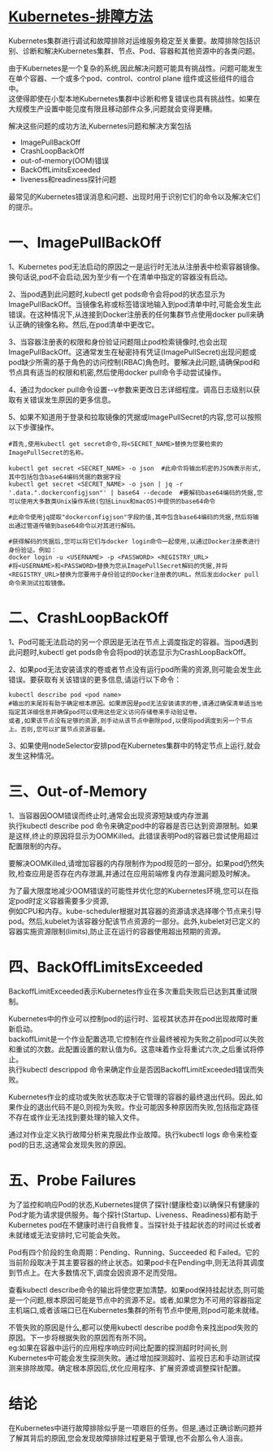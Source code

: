 # [Kubernetes-排障方法](https://thenewstack.io/kubernetes-troubleshooting-primer/)

Kubernetes集群进行调试和故障排除对运维服务稳定至关重要。故障排除包括识别、诊断和解决Kubernetes集群、节点、Pod、容器和其他资源中的各类问题。   

由于Kubernetes是一个复杂的系统,因此解决问题可能具有挑战性。问题可能发生在单个容器、一个或多个pod、control、control plane 组件或这些组件的组合中。  
这使得即使在小型本地Kubernetes集群中诊断和修复错误也具有挑战性。如果在大规模生产设置中能见度有限且移动部件众多,问题就会变得更糟。

解决这些问题的成功方法,Kubernetes问题和解决方案包括  
- ImagePullBackOff  
- CrashLoopBackOff  
- out-of-memory(OOM)错误  
- BackOffLimitsExceeded
- liveness和readiness探针问题  

最常见的Kubernetes错误消息和问题、出现时用于识别它们的命令以及解决它们的提示。  

# 一、ImagePullBackOff
1、Kubernetes pod无法启动的原因之一是运行时无法从注册表中检索容器镜像。换句话说,pod不会启动,因为至少有一个在清单中指定的容器没有启动。  

2、当pod遇到此问题时,kubectl get pods命令会将pod的状态显示为ImagePullBackOff。当镜像名称或标签错误地输入到pod清单中时,可能会发生此错误。在这种情况下,从连接到Docker注册表的任何集群节点使用docker pull来确认正确的镜像名称。然后,在pod清单中更改它。  

3、当容器注册表的权限和身份验证问题阻止pod检索镜像时,也会出现ImagePullBackOff。这通常发生在秘密持有凭证(ImagePullSecret)出现问题或pod缺少所需的基于角色的访问控制(RBAC)角色时。要解决此问题,请确保pod和节点具有适当的权限和机密,然后使用docker pull命令手动尝试操作。  

4、通过为docker pull命令设置--v参数来更改日志详细程度。调高日志级别以获取有关错误发生原因的更多信息。  

5、如果不知道用于登录和拉取镜像的凭据或ImagePullSecret的内容,您可以按照以下步骤操作。 
``` 
#首先,使用kubectl get secret命令,将<SECRET_NAME>替换为您要检索的ImagePullSecret的名称。  

kubectl get secret <SECRET_NAME> -o json  #此命令将输出机密的JSON表示形式,其中包括包含base64编码凭据的数据字段
kubectl get secret <SECRET_NAME> -o json | jq -r '.data.".dockerconfigjson"' | base64 --decode  #要解码base64编码的凭据,您可以使用大多数类Unix操作系统(包括Linux和macOS)中提供的base64命令
                                                                             #此命令使用jq提取"dockerconfigjson"字段的值,其中包含base64编码的凭据,然后将输出通过管道传输到base64命令以对其进行解码。

#获得解码的凭据后,您可以将它们与docker login命令一起使用,以通过Docker注册表进行身份验证。例如：
docker login -u <USERNAME> -p <PASSWORD> <REGISTRY_URL>
#将<USERNAME>和<PASSWORD>替换为您从ImagePullSecret解码的凭据,并将<REGISTRY_URL>替换为您要用于身份验证的Docker注册表的URL。然后发出docker pull 命令来测试拉取镜像。
```

# 二、CrashLoopBackOff
1、Pod可能无法启动的另一个原因是无法在节点上调度指定的容器。当pod遇到此问题时,kubectl get pods命令会将pod的状态显示为CrashLoopBackOff。  

2、如果pod无法安装请求的卷或者节点没有运行pod所需的资源,则可能会发生此错误。要获取有关该错误的更多信息,请运行以下命令：
```
kubectl describe pod <pod name>
#输出的末尾将有助于确定根本原因。如果原因是pod无法安装请求的卷,请通过确保清单适当地指定其详细信息并确保pod可以使用这些定义访问存储卷来手动验证卷。 
或者,如果该节点没有足够的资源,则手动从该节点中删除pod,以便将pod调度到另一个节点上。否则,您可以扩展节点资源容量。
```
3、如果使用nodeSelector安排pod在Kubernetes集群中的特定节点上运行,就会发生这种情况。  

# 三、Out-of-Memory
1、当容器因OOM错误而终止时,通常会出现资源短缺或内存泄漏   
执行kubectl describe pod <pod name>命令来确定pod中的容器是否已达到资源限制。如果是这样,终止的原因将显示为OOMKilled。此错误表明Pod的容器已尝试使用超过配置限制的内存。  

要解决OOMKilled,请增加容器的内存限制作为pod规范的一部分。如果pod仍然失败,检查应用是否存在内存泄漏,并通过在应用前端修复内存泄漏问题及时解决。  

为了最大限度地减少OOM错误的可能性并优化您的Kubernetes环境,您可以在指定pod时定义容器需要多少资源,  
例如CPU和内存。kube-scheduler根据对其容器的资源请求选择哪个节点来引导pod。然后,kubelet为该容器分配该节点资源的一部分。此外,kubelet对已定义的容器实施资源限制(limits),防止正在运行的容器使用超出预期的资源。

# 四、BackOffLimitsExceeded
BackoffLimitExceeded表示Kubernetes作业在多次重启失败后已达到其重试限制。  

Kubernetes中的作业可以控制pod的运行时、监视其状态并在pod出现故障时重新启动。    
backoffLimit是一个作业配置选项,它控制在作业最终被视为失败之前pod可以失败和重试的次数。此配置设置的默认值为6。这意味着作业将重试六次,之后重试将停止。  
执行kubectl descrippod <pod name>命令来确定作业是否因BackoffLimitExceeded错误而失败。    

Kubernetes作业的成功或失败状态取决于它管理的容器的最终退出代码。因此,如果作业的退出代码不是0,则视为失败。作业可能因多种原因而失败,包括指定路径不存在或作业无法找到要处理的输入文件。    

通过对作业定义执行故障分析来克服此作业故障。执行kubectl logs <pod name>命令来检查pod的日志,这通常会发现失败的原因。  

# 五、Probe Failures
为了监控和响应Pod的状态,Kubernetes提供了探针(健康检查)以确保只有健康的Pod才能为请求提供服务。每个探针(Startup、Liveness、Readiness)都有助于Kubernetes pod在不健康时进行自我修复。当探针处于挂起状态的时间过长或者未就绪或无法安排时,它可能会失败。  

Pod有四个阶段的生命周期：Pending、Running、Succeeded 和 Failed。它的当前阶段取决于其主要容器的终止状态。如果pod卡在Pending中,则无法将其调度到节点上。在大多数情况下,调度会因资源不足而受阻。  

查看kubectl describe命令的输出将使您更加清楚。如果pod保持挂起状态,则可能是一个问题,根本原因可能是节点中的资源不足。或者,如果您为不可用的容器指定主机端口,或者该端口已在Kubernetes集群的所有节点中使用,则pod可能未就绪。  

不管失败的原因是什么,都可以使用kubectl describe pod命令来找出pod失败的原因。下一步将根据失败的原因而有所不同。  
   eg:如果在容器中运行的应用程序响应时间比配置的探测超时时间长,则Kubernetes中可能会发生探测失败。通过增加探测超时、监视日志和手动测试探测来排除故障。确定根本原因后,优化应用程序、扩展资源或调整探针配置。 


# 结论
在Kubernetes中进行故障排除似乎是一项艰巨的任务。但是,通过正确诊断问题并了解其背后的原因,您会发现故障排除过程更易于管理,也不会那么令人沮丧。  
